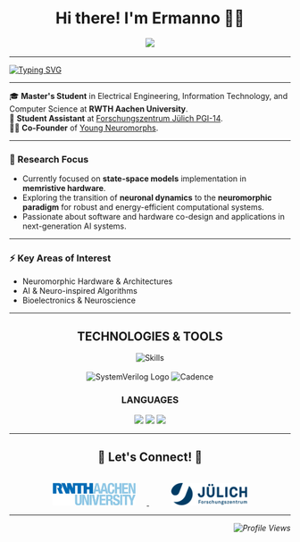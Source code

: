 <h1 align="center">Hi there! I'm Ermanno 👋🏼</h1>

<div align="center">
  <a href="https://www.linkedin.com/in/ermanno-fiorillo-799296171" target="_blank">
    <img src="https://img.shields.io/badge/LinkedIn-0077B5?style=for-the-badge&logo=linkedin&logoColor=white" />
  </a>
</div>

<hr/>


[![Typing SVG](https://readme-typing-svg.demolab.com/?font=Fira+Code&size=25&duration=4000&pause=1500&color=0D47A1&center=false&vCenter=true&width=1000&lines=Electrical+Engineering+%7C+Computer+Science;Neuromorphic+Computing+%7C+In-Memory+Computing;Curiosity+Driven)](https://git.io/typing-svg)

<hr/>

🎓 **Master's Student** in Electrical Engineering, Information Technology, and Computer Science at **RWTH Aachen University**.  
🧠 **Student Assistant** at [Forschungszentrum Jülich PGI-14](https://www.fz-juelich.de/en/pgi/pgi-14).  
👨‍💻 **Co-Founder** of [Young Neuromorphs](https://linktr.ee/youngneuromorphs).


---

### **🔬 Research Focus**
- Currently focused on **state-space models** implementation in **memristive hardware**.  
- Exploring the transition of **neuronal dynamics** to the **neuromorphic paradigm** for robust and energy-efficient computational systems.  
- Passionate about software and hardware co-design and applications in next-generation AI systems.

---

### **⚡ Key Areas of Interest**
- Neuromorphic Hardware & Architectures  
- AI & Neuro-inspired Algorithms  
- Bioelectronics & Neuroscience 

---

<h2 align="center">TECHNOLOGIES & TOOLS</h2>
<p align="center">
  <!-- Skillicons -->
  <img src="https://skillicons.dev/icons?i=python,cpp,matlab,pytorch,tensorflow,git,latex" alt="Skills" /><br><br>
  <!-- SystemVerilog Badge (text badge via Shields.io) -->
  <img src="https://www.accellera.org/images/about/policies/logos/systemverilog-logo.png" alt="SystemVerilog Logo" width="90" height="30">
  <!-- Cadence Logo -->
  <img src="https://commons.wikimedia.org/wiki/Special:FilePath/Cadence-Logo.svg" alt="Cadence" width="90" height="35" />
</p>


<div align="center">
<h3>LANGUAGES</h3>
<img src="https://img.shields.io/badge/English-C1-f39f37?style=flat-square&logoColor=white"/>
<img src="https://img.shields.io/badge/German-A2-6a994e?style=flat-square&logoColor=white"/>
<img src="https://img.shields.io/badge/Italian-Native-2a9d8f?style=flat-square&logoColor=white"/>
</div>

<hr/>


<h2 align="center">🤝 Let's Connect! 🤝</h2>

<br/>
<div align="center">
  <!-- RWTH Aachen Logo -->
  <a href="mailto:ermanno.fiorillo@rwth-aachen.de">
    <img src="Logo/RWTH.jpg" alt="RWTH Aachen" height="40" style="margin-right: 20px;">
  </a>
  &nbsp;&nbsp;&nbsp;&nbsp;
  <!-- Forschungszentrum Jülich Logo -->
  <a href="https://www.fz-juelich.de/profile/fiorillo_e">
    <img src="Logo/Juelich.png" alt="Forschungszentrum Jülich" height="40" style="margin-left: 20px;">
  </a>
</div>

---


<div style="display: flex; justify-content: flex-end;">
    <i>
        <img src="https://komarev.com/ghpvc/?username=ErmannoF00&label=Profile%20views&color=0e75b6&style=flat" alt="Profile Views">
    </i>
</div>

